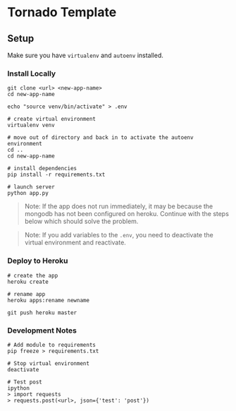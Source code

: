# Tornado Template

## Setup
Make sure you have ```virtualenv``` and ```autoenv``` installed.

### Install Locally

```
git clone <url> <new-app-name>
cd new-app-name

echo "source venv/bin/activate" > .env

# create virtual environment
virtualenv venv 

# move out of directory and back in to activate the autoenv environment
cd ..
cd new-app-name

# install dependencies
pip install -r requirements.txt

# launch server
python app.py
```

>Note: If the app does not run immediately, it may be because the mongodb has not been configured on heroku.  Continue with the steps below which should solve the problem.

>Note: If you add variables to the ```.env```, you need to deactivate the virtual environment and reactivate.

### Deploy to Heroku

```
# create the app
heroku create

# rename app
heroku apps:rename newname

git push heroku master
```

### Development Notes

```
# Add module to requirements
pip freeze > requirements.txt

# Stop virtual environment
deactivate

# Test post
ipython
> import requests
> requests.post(<url>, json={'test': 'post'})
```